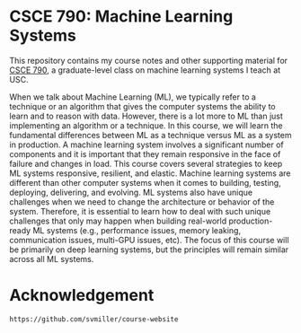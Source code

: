 CSCE 790: Machine Learning Systems
==================================================

This repository contains my course notes and other supporting material for [CSCE 790](https://pooyanjamshidi.github.io/mls/), a graduate-level class on machine learning systems I teach at USC.

When we talk about Machine Learning (ML), we typically refer to a technique or an algorithm that gives the computer systems the ability to learn and to reason with data. However, there is a lot more to ML than just implementing an algorithm or a technique. In this course, we will learn the fundamental differences between ML as a technique versus ML as a system in production. A machine learning system involves a significant number of components and it is important that they remain responsive in the face of failure and changes in load. This course covers several strategies to keep ML systems responsive, resilient, and elastic. Machine learning systems are different than other computer systems when it comes to building, testing, deploying, delivering, and evolving. ML systems also have unique challenges when we need to change the architecture or behavior of the system. Therefore, it is essential to learn how to deal with such unique challenges that only may happen when building real-world production-ready ML systems (e.g., performance issues, memory leaking, communication issues, multi-GPU issues, etc). The focus of this course will be primarily on deep learning systems, but the principles will remain similar across all ML systems. 


Acknowledgement
===================================================
`https://github.com/svmiller/course-website`